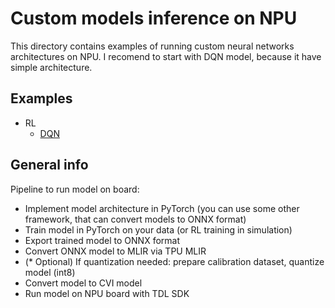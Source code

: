 # Custom models inference on NPU

This directory contains examples of running custom neural networks architectures on NPU. I recomend to start with DQN model, because it have simple architecture.

## Examples

- RL
    - [DQN](DQN/)


## General info

Pipeline to run model on board:
* Implement model architecture in PyTorch (you can use some other framework, that can convert models to ONNX format)
* Train model in PyTorch on your data (or RL training in simulation)
* Export trained model to ONNX format
* Convert ONNX model to MLIR via TPU MLIR
* (* Optional) If quantization needed: prepare calibration dataset, quantize model (int8)
* Convert model to CVI model
* Run model on NPU board with TDL SDK